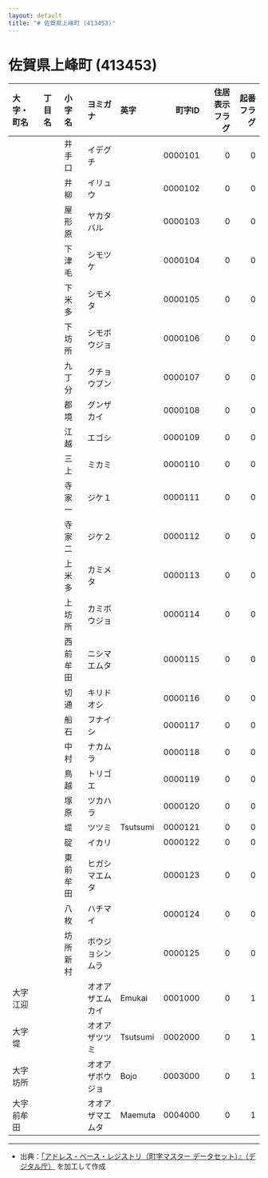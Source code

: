 ```yaml
---
layout: default
title: "# 佐賀県上峰町 (413453)"
---
```


# 佐賀県上峰町 (413453)

| 大字・町名 | 丁目名 | 小字名 | ヨミガナ | 英字 | 町字ID | 住居表示フラグ | 起番フラグ |
|:--------|:------|:------|:-----------------|:---------------------|--------:|----------:|--------:|
|  |  | 井手口 | イデグチ |  | 0000101 | 0 | 0 |
|  |  | 井柳 | イリュウ |  | 0000102 | 0 | 0 |
|  |  | 屋形原 | ヤカタバル |  | 0000103 | 0 | 0 |
|  |  | 下津毛 | シモツケ |  | 0000104 | 0 | 0 |
|  |  | 下米多 | シモメタ |  | 0000105 | 0 | 0 |
|  |  | 下坊所 | シモボウジョ |  | 0000106 | 0 | 0 |
|  |  | 九丁分 | クチョウブン |  | 0000107 | 0 | 0 |
|  |  | 郡境 | グンザカイ |  | 0000108 | 0 | 0 |
|  |  | 江越 | エゴシ |  | 0000109 | 0 | 0 |
|  |  | 三上 | ミカミ |  | 0000110 | 0 | 0 |
|  |  | 寺家一 | ジケ１ |  | 0000111 | 0 | 0 |
|  |  | 寺家二 | ジケ２ |  | 0000112 | 0 | 0 |
|  |  | 上米多 | カミメタ |  | 0000113 | 0 | 0 |
|  |  | 上坊所 | カミボウジョ |  | 0000114 | 0 | 0 |
|  |  | 西前牟田 | ニシマエムタ |  | 0000115 | 0 | 0 |
|  |  | 切通 | キリドオシ |  | 0000116 | 0 | 0 |
|  |  | 船石 | フナイシ |  | 0000117 | 0 | 0 |
|  |  | 中村 | ナカムラ |  | 0000118 | 0 | 0 |
|  |  | 鳥越 | トリゴエ |  | 0000119 | 0 | 0 |
|  |  | 塚原 | ツカハラ |  | 0000120 | 0 | 0 |
|  |  | 堤 | ツツミ | Tsutsumi | 0000121 | 0 | 0 |
|  |  | 碇 | イカリ |  | 0000122 | 0 | 0 |
|  |  | 東前牟田 | ヒガシマエムタ |  | 0000123 | 0 | 0 |
|  |  | 八枚 | ハチマイ |  | 0000124 | 0 | 0 |
|  |  | 坊所新村 | ボウジョシンムラ |  | 0000125 | 0 | 0 |
| 大字江迎 |  |  | オオアザエムカイ | Emukai | 0001000 | 0 | 1 |
| 大字堤 |  |  | オオアザツツミ | Tsutsumi | 0002000 | 0 | 1 |
| 大字坊所 |  |  | オオアザボウジョ | Bojo | 0003000 | 0 | 1 |
| 大字前牟田 |  |  | オオアザマエムタ | Maemuta | 0004000 | 0 | 1 |

---

- 出典：[「アドレス・ベース・レジストリ（町字マスター データセット）』（デジタル庁）](https://www.digital.go.jp/policies/base_registry_address/) を加工して作成
